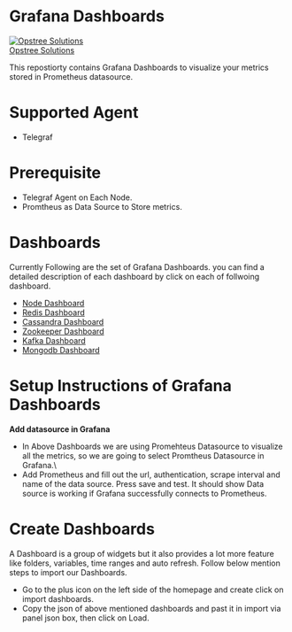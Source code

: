 # Grafana Dashboards
[![Opstree Solutions][opstree_avatar]][opstree_homepage]<br/>[Opstree Solutions][opstree_homepage] 

  [opstree_homepage]: https://opstree.github.io/
  [opstree_avatar]: https://img.cloudposse.com/150x150/https://github.com/opstree.png

This repostiorty contains Grafana Dashboards to visualize your metrics stored in Prometheus datasource.

# Supported Agent
- Telegraf

# Prerequisite
- Telegraf Agent on Each Node.
- Promtheus as Data Source to Store metrics.

# Dashboards
Currently Following are the set of Grafana Dashboards. you can find a detailed description of each dashboard by click on each of follwoing dashboard.
- [Node Dashboard](https://github.com/OT-MONITORING-KIT/GrafanaDashboards/tree/master/node)
- [Redis Dashboard](https://github.com/OT-MONITORING-KIT/GrafanaDashboards/tree/master/redis)
- [Cassandra Dashboard](https://github.com/OT-MONITORING-KIT/GrafanaDashboards/tree/master/cassandra)
- [Zookeeper Dashboard](https://github.com/OT-MONITORING-KIT/GrafanaDashboards/tree/master/zookeeper)
- [Kafka Dashboard](https://github.com/OT-MONITORING-KIT/GrafanaDashboards/tree/master/kafka)
- [Mongodb Dashboard](https://github.com/OT-MONITORING-KIT/GrafanaDashboards/tree/master/mongodb)

# Setup Instructions of Grafana Dashboards
**Add datasource in Grafana**
- In Above Dashboards we are using Promehteus Datasource to visualize all the metrics, so we are going to select Promtheus Datasource in Grafana.\
- Add Prometheus and fill out the url, authentication, scrape interval and name of the data source. Press save and test. It should show Data source is working if Grafana successfully connects to Prometheus.

# Create Dashboards
A Dashboard is a group of widgets but it also provides a lot more feature like folders, variables, time ranges and auto refresh. Follow below mention steps to import our Dashboards.
- Go to the plus icon on the left side of the homepage and create click on import dashboards.
- Copy the json of above mentioned dashboards and past it in import via panel json box, then click on Load.